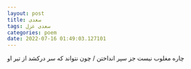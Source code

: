 ```yaml
---
layout: post
title: سعدی
tags: سعدی غزل
categories: poem
date: 2022-07-16 01:49:03.127101
---
```


چاره مغلوب نیست جز سپر انداختن / چون نتواند که سر درکشد از تیر او